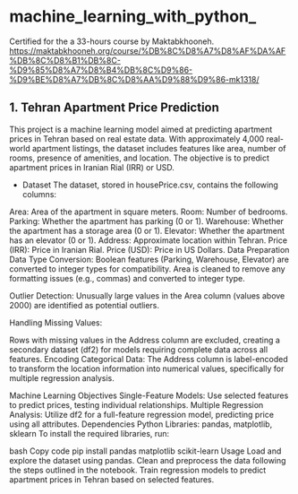# machine_learning_with_python_
Certified for the a 33-hours course by Maktabkhooneh. https://maktabkhooneh.org/course/%DB%8C%D8%A7%D8%AF%DA%AF%DB%8C%D8%B1%DB%8C-%D9%85%D8%A7%D8%B4%DB%8C%D9%86-%D9%BE%D8%A7%DB%8C%D8%AA%D9%88%D9%86-mk1318/  
## 1. Tehran Apartment Price Prediction
This project is a machine learning model aimed at predicting apartment prices in Tehran based on real estate data. With approximately 4,000 real-world apartment listings, the dataset includes features like area, number of rooms, presence of amenities, and location. The objective is to predict apartment prices in Iranian Rial (IRR) or USD.

* Dataset
The dataset, stored in housePrice.csv, contains the following columns:

Area: Area of the apartment in square meters.
Room: Number of bedrooms.
Parking: Whether the apartment has parking (0 or 1).
Warehouse: Whether the apartment has a storage area (0 or 1).
Elevator: Whether the apartment has an elevator (0 or 1).
Address: Approximate location within Tehran.
Price (IRR): Price in Iranian Rial.
Price (USD): Price in US Dollars.
Data Preparation
Data Type Conversion: Boolean features (Parking, Warehouse, Elevator) are converted to integer types for compatibility. Area is cleaned to remove any formatting issues (e.g., commas) and converted to integer type.

Outlier Detection: Unusually large values in the Area column (values above 2000) are identified as potential outliers.

Handling Missing Values:

Rows with missing values in the Address column are excluded, creating a secondary dataset (df2) for models requiring complete data across all features.
Encoding Categorical Data: The Address column is label-encoded to transform the location information into numerical values, specifically for multiple regression analysis.

Machine Learning Objectives
Single-Feature Models: Use selected features to predict prices, testing individual relationships.
Multiple Regression Analysis: Utilize df2 for a full-feature regression model, predicting price using all attributes.
Dependencies
Python Libraries: pandas, matplotlib, sklearn
To install the required libraries, run:

bash
Copy code
pip install pandas matplotlib scikit-learn
Usage
Load and explore the dataset using pandas.
Clean and preprocess the data following the steps outlined in the notebook.
Train regression models to predict apartment prices in Tehran based on selected features.
